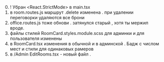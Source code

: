 0) ! Убран <React.StrictMode> в main.tsx
1) в room.routes.js маршрут .delete изменена . при удалении переговорки удаляются все брони
2) office.routes.js тоже обнови . затянулся старый , хотя ты мержил вроде.
3) файлы стилей RoomCard.styles.module.scss для админки и для пользователя изменены
4) в RoomCard.tsx изменения в обычной и в админской . Бадж с числом мест и стили для одинаковых рамеров
5) в /Admin EditRooms.tsx - новый файл .
